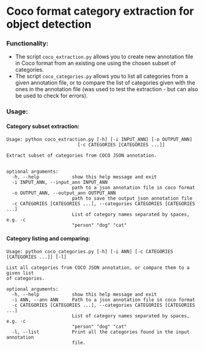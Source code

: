 # Coco format category extraction for object detection

### Functionality:
- The script ```coco_extraction.py``` allows you to create new annotation file in Coco format from an existing one using the chosen subset of categories.
- The script ```coco_categories.py``` allows you to list all categories from a given annotation file, or to compare the list of categories given with the ones in the annotation file (was used to test the extraction - but can also be used to check for errors).

### Usage:
#### Category subset extraction:
```
Usage: python coco_extraction.py [-h] [-i INPUT_ANN] [-o OUTPUT_ANN]
                          [-c CATEGORIES [CATEGORIES ...]]

Extract subset of categories from COCO JSON annotation.


optional arguments:
  -h, --help            show this help message and exit
  -i INPUT_ANN, --input_ann INPUT_ANN
                        path to a json annotation file in coco format
  -o OUTPUT_ANN, --output_ann OUTPUT_ANN
                        path to save the output json annotation file
  -c CATEGORIES [CATEGORIES ...], --categories CATEGORIES [CATEGORIES ...]
                        List of category names separated by spaces, e.g. -c
                        "person" "dog" "cat"

```
#### Category listing and comparing:
```
Usage: python coco_categories.py [-h] [-i ANN] [-c CATEGORIES [CATEGORIES ...]] [-l]

List all categories from COCO JSON annotation, or compare them to a given list
of categories.

optional arguments:
  -h, --help            show this help message and exit
  -i ANN, --ann ANN     Path to a json annotation file in coco format
  -c CATEGORIES [CATEGORIES ...], --categories CATEGORIES [CATEGORIES ...]
                        List of category names separated by spaces, e.g. -c
                        "person" "dog" "cat"
  -l, --list            Print all the categories found in the input annotation
                        file.

```

